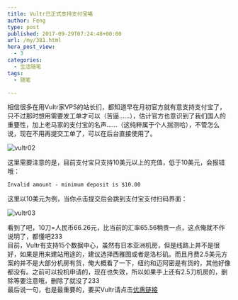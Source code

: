 ```yaml
---
title: Vultr已正式支持支付宝咯
author: Feng
type: post
published: 2017-09-29T07:24:48+00:00
url: /my/381.html
hera_post_view:
  - 3
categories:
  - 生活随笔
tags:
  - 随笔

---
```

相信很多在用Vultr家VPS的站长们，都知道早在月初官方就有意支持支付宝了，只不过那时想用需要发工单才可以（苦逼……），估计官方也意识到了我们国人的重要性，加上老马家的支付宝的名声……（这纯粹属于个人揣测哈），不管怎么说，现在不用再提交工单了，可以在后台直接使用了。

<img decoding="async" src="https://cdn.uu126.cn/201709/vultr02.png" alt="vultr02" title="vultr02" /> 

这里需要注意的是，目前支付宝只支持10美元以上的充值，低于10美元，会报错哦：

    Invalid amount - minimum deposit is $10.00

这里以10美元为例，当你点击提交后会跳到支付宝支付扫码界面：

<img decoding="async" src="https://cdn.uu126.cn/201709/vultr03.png" alt="vultr03" title="vultr03" /> 

看到了吧，10刀=人民币66.26元，比当前的汇率65.56稍贵一点，这点俺就不作说明了，都懂吧233  
目前，Vultr有支持15个数据中心，虽然有日本亚洲机房，但是线路上并不是很好，如果是用来建站用途的，建议选择西雅图或者是洛杉矶。而且月费2.5美元方案的并不是大部分机房有货，俺大概看了一下，纽约和迈阿密是有货的，其他好像都没有。之前可以投机申请的，现在也失效，所以如果手上还有2.5刀机房的，删除等要注意哦，删除了就没了233  
最后说一句，也是最重要的，要买Vultr请点击[优惠链接][1]

 [1]: https://www.vultr.com/?ref=6826238